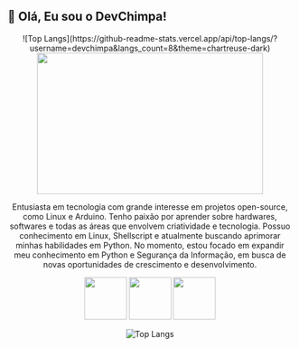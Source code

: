 <h2>🐒 Olá, Eu sou o DevChimpa!</h2>

<div align="center">
 ![Top Langs](https://github-readme-stats.vercel.app/api/top-langs/?username=devchimpa&langs_count=8&theme=chartreuse-dark) <img width='400' height='250' src="https://i.pinimg.com/originals/52/ce/57/52ce57e7e3cbb5a31cc7792180d734d9.gif"/> 




Entusiasta em tecnologia com grande interesse em projetos open-source, como Linux e Arduino. 
Tenho paixão por aprender sobre hardwares, softwares e todas as áreas que envolvem criatividade e tecnologia. 
Possuo conhecimento em Linux, Shellscript e atualmente buscando aprimorar minhas habilidades em Python. 
No momento, estou focado em expandir meu conhecimento em Python e Segurança da Informação, em busca de novas oportunidades de crescimento e desenvolvimento.
</div>
<div align="center">

  
<img width='75' height='75' src="https://cdn-icons-png.flaticon.com/512/6124/6124995.png"/>   <img width='75' height='75' src="https://cdn-icons-png.flaticon.com/512/5797/5797394.png"/>   <img width='75' height='75' src="https://cdn-icons-png.flaticon.com/512/5968/5968350.png"/> 
 
 ![Top Langs](https://github-readme-stats.vercel.app/api/top-langs/?username=devchimpa&langs_count=8&theme=chartreuse-dark)



</div>


